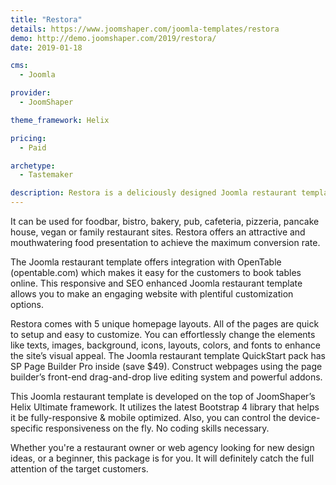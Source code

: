 ```yaml
---
title: "Restora"
details: https://www.joomshaper.com/joomla-templates/restora
demo: http://demo.joomshaper.com/2019/restora/
date: 2019-01-18

cms: 
  - Joomla

provider:
  - JoomShaper

theme_framework: Helix

pricing:
  - Paid

archetype:
  - Tastemaker

description: Restora is a deliciously designed Joomla restaurant template built for all types of restaurants and food-related businesses to launch a website quickly.
---
```


It can be used for foodbar, bistro, bakery, pub, cafeteria, pizzeria, pancake house, vegan or family restaurant sites. Restora offers an attractive and mouthwatering food presentation to achieve the maximum conversion rate.

The Joomla restaurant template offers integration with OpenTable (opentable.com) which makes it easy for the customers to book tables online. This responsive and SEO enhanced Joomla restaurant template allows you to make an engaging website with plentiful customization options.

Restora comes with 5 unique homepage layouts. All of the pages are quick to setup and easy to customize. You can effortlessly change the elements like texts, images, background, icons, layouts, colors, and fonts to enhance the site’s visual appeal. The Joomla restaurant template QuickStart pack has SP Page Builder Pro inside (save $49). Construct webpages using the page builder’s front-end drag-and-drop live editing system and powerful addons.

This Joomla restaurant template is developed on the top of JoomShaper’s Helix Ultimate framework. It utilizes the latest Bootstrap 4 library that helps it be fully-responsive & mobile optimized. Also, you can control the device-specific responsiveness on the fly. No coding skills necessary.

Whether you're a restaurant owner or web agency looking for new design ideas, or a beginner, this package is for you. It will definitely catch the full attention of the target customers.
